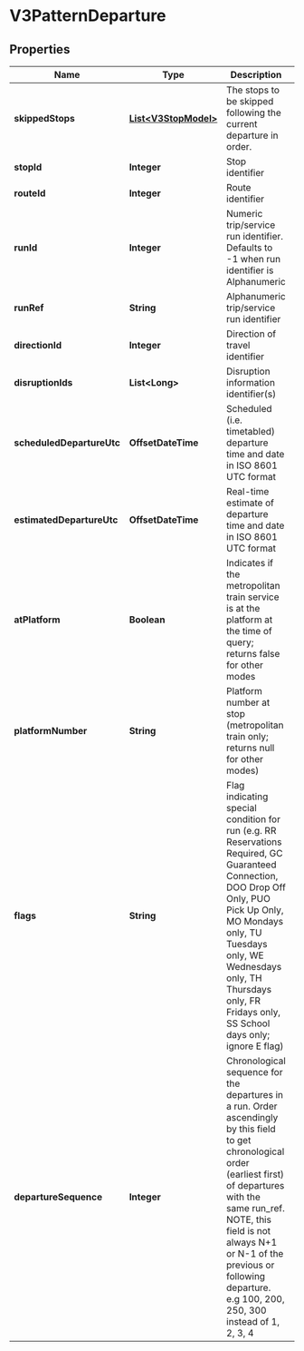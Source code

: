 

# V3PatternDeparture


## Properties

| Name | Type | Description | Notes |
|------------ | ------------- | ------------- | -------------|
|**skippedStops** | [**List&lt;V3StopModel&gt;**](V3StopModel.md) | The stops to be skipped following the current departure in order. |  [optional] |
|**stopId** | **Integer** | Stop identifier |  [optional] |
|**routeId** | **Integer** | Route identifier |  [optional] |
|**runId** | **Integer** | Numeric trip/service run identifier. Defaults to -1 when run identifier is Alphanumeric |  [optional] [readonly] |
|**runRef** | **String** | Alphanumeric trip/service run identifier |  [optional] |
|**directionId** | **Integer** | Direction of travel identifier |  [optional] |
|**disruptionIds** | **List&lt;Long&gt;** | Disruption information identifier(s) |  [optional] |
|**scheduledDepartureUtc** | **OffsetDateTime** | Scheduled (i.e. timetabled) departure time and date in ISO 8601 UTC format |  [optional] |
|**estimatedDepartureUtc** | **OffsetDateTime** | Real-time estimate of departure time and date in ISO 8601 UTC format |  [optional] |
|**atPlatform** | **Boolean** | Indicates if the metropolitan train service is at the platform at the time of query; returns false for other modes |  [optional] |
|**platformNumber** | **String** | Platform number at stop (metropolitan train only; returns null for other modes) |  [optional] |
|**flags** | **String** | Flag indicating special condition for run (e.g. RR Reservations Required, GC Guaranteed Connection, DOO Drop Off Only, PUO Pick Up Only, MO Mondays only, TU Tuesdays only, WE Wednesdays only, TH Thursdays only, FR Fridays only, SS School days only; ignore E flag) |  [optional] |
|**departureSequence** | **Integer** | Chronological sequence for the departures in a run. Order ascendingly by this field to get chronological order (earliest first) of departures with the same run_ref. NOTE, this field is not always N+1 or N-1 of the previous or following departure. e.g 100, 200, 250, 300 instead of 1, 2, 3, 4 |  [optional] |



